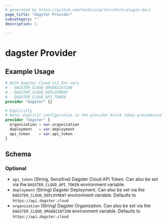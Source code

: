 ```yaml
---
# generated by https://github.com/hashicorp/terraform-plugin-docs
page_title: "dagster Provider"
subcategory: ""
description: |-
  
---
```


# dagster Provider



## Example Usage

```terraform
# With Dagster Cloud CLI Env vars
# - DAGSTER_CLOUD_ORGANIZATION
# - DAGSTER_CLOUD_DEPLOYMENT
# - DAGSTER_CLOUD_API_TOKEN
provider "dagster" {}

# Explicitly
# Note: Explicit configuration in the provider block takes precedences over the environment variables from the example above.
provider "dagster" {
  organization = var.organization
  deployment   = var.deployment
  api_token    = var.api_token
}
```

<!-- schema generated by tfplugindocs -->
## Schema

### Optional

- `api_token` (String, Sensitive) Dagster Cloud API Token. Can also be set via the `DAGSTER_CLOUD_API_TOKEN` environment variable.
- `deployment` (String) Dagster Deployment. Can also be set via the `DAGSTER_CLOUD_DEPLOYMENT` environment variable. Defaults to `https://api.dagster.cloud`
- `organization` (String) Dagster Organization. Can also be set via the `DAGSTER_CLOUD_ORGANIZATION` environment variable. Defaults to `https://api.dagster.cloud`

